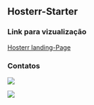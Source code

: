 ## Hosterr-Starter

### Link para vizualização

<a href="https://harmonious-salamander-dd6908.netlify.app" target="_blank">Hosterr landing-Page</a>

### Contatos

<div>
<a href="https://www.instagram.com/otavio.code/" target="_blank"><img src="https://img.shields.io/badge/-Instagram-%23E4405F?style=for-the-badge&logo=instagram&logoColor=white" target="_blank"></a>

<a href="https://www.linkedin.com/in/otávio-barra-72879621b/" target="_blank"><img src="https://img.shields.io/badge/-LinkedIn-%230077B5?style=for-the-badge&logo=linkedin&logoColor=white" target="_blank"></a>

</div>
